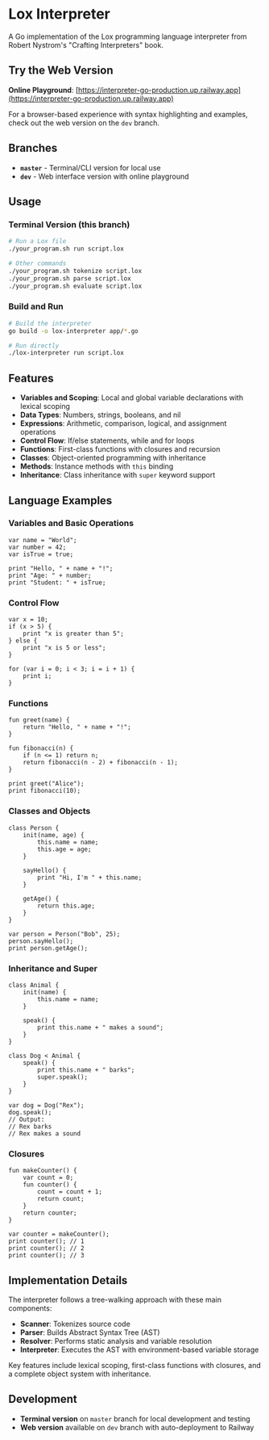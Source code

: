 # Lox Interpreter

A Go implementation of the Lox programming language interpreter from Robert Nystrom's "Crafting Interpreters" book.

## Try the Web Version
**Online Playground**: [https://interpreter-go-production.up.railway.app](https://interpreter-go-production.up.railway.app)

For a browser-based experience with syntax highlighting and examples, check out the web version on the `dev` branch.

## Branches

- **`master`** - Terminal/CLI version for local use
- **`dev`** - Web interface version with online playground

## Usage

### Terminal Version (this branch)
```bash
# Run a Lox file
./your_program.sh run script.lox

# Other commands
./your_program.sh tokenize script.lox
./your_program.sh parse script.lox
./your_program.sh evaluate script.lox
```

### Build and Run
```bash
# Build the interpreter
go build -o lox-interpreter app/*.go

# Run directly
./lox-interpreter run script.lox
```

## Features

- **Variables and Scoping**: Local and global variable declarations with lexical scoping
- **Data Types**: Numbers, strings, booleans, and nil
- **Expressions**: Arithmetic, comparison, logical, and assignment operations
- **Control Flow**: If/else statements, while and for loops
- **Functions**: First-class functions with closures and recursion
- **Classes**: Object-oriented programming with inheritance
- **Methods**: Instance methods with `this` binding
- **Inheritance**: Class inheritance with `super` keyword support

## Language Examples

### Variables and Basic Operations
```lox
var name = "World";
var number = 42;
var isTrue = true;

print "Hello, " + name + "!";
print "Age: " + number;
print "Student: " + isTrue;
```

### Control Flow
```lox
var x = 10;
if (x > 5) {
    print "x is greater than 5";
} else {
    print "x is 5 or less";
}

for (var i = 0; i < 3; i = i + 1) {
    print i;
}
```

### Functions
```lox
fun greet(name) {
    return "Hello, " + name + "!";
}

fun fibonacci(n) {
    if (n <= 1) return n;
    return fibonacci(n - 2) + fibonacci(n - 1);
}

print greet("Alice");
print fibonacci(10);
```

### Classes and Objects
```lox
class Person {
    init(name, age) {
        this.name = name;
        this.age = age;
    }
    
    sayHello() {
        print "Hi, I'm " + this.name;
    }
    
    getAge() {
        return this.age;
    }
}

var person = Person("Bob", 25);
person.sayHello();
print person.getAge();
```

### Inheritance and Super
```lox
class Animal {
    init(name) {
        this.name = name;
    }
    
    speak() {
        print this.name + " makes a sound";
    }
}

class Dog < Animal {
    speak() {
        print this.name + " barks";
        super.speak();
    }
}

var dog = Dog("Rex");
dog.speak();
// Output:
// Rex barks
// Rex makes a sound
```

### Closures
```lox
fun makeCounter() {
    var count = 0;
    fun counter() {
        count = count + 1;
        return count;
    }
    return counter;
}

var counter = makeCounter();
print counter(); // 1
print counter(); // 2
print counter(); // 3
```

## Implementation Details

The interpreter follows a tree-walking approach with these main components:

- **Scanner**: Tokenizes source code
- **Parser**: Builds Abstract Syntax Tree (AST) 
- **Resolver**: Performs static analysis and variable resolution
- **Interpreter**: Executes the AST with environment-based variable storage

Key features include lexical scoping, first-class functions with closures, and a complete object system with inheritance.

## Development

- **Terminal version** on `master` branch for local development and testing
- **Web version** available on `dev` branch with auto-deployment to Railway
